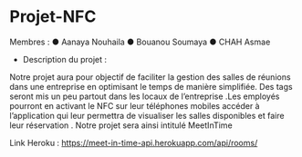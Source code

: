 # Projet-NFC

Membres :
● Aanaya Nouhaila 
● Bouanou Soumaya 
● CHAH Asmae 

- Description du projet : 

Notre projet aura pour objectif de faciliter la gestion des salles de réunions dans
une entreprise en optimisant le temps de manière simplifiée. Des tags seront mis
un peu partout dans les locaux de l’entreprise .Les employés pourront en
activant le NFC sur leur téléphones mobiles accéder à l’application qui leur
permettra de visualiser les salles disponibles et faire leur réservation .
Notre projet sera ainsi intitulé MeetInTime

Link Heroku : https://meet-in-time-api.herokuapp.com/api/rooms/
